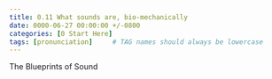 ```yaml
---
title: 0.11 What sounds are, bio-mechanically
date: 0000-06-27 00:00:00 +/-0800
categories: [0 Start Here]
tags: [pronunciation]     # TAG names should always be lowercase
---
```


The Blueprints of Sound
